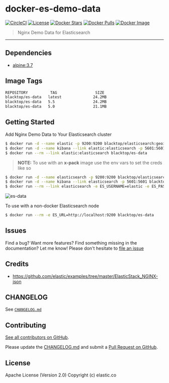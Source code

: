# docker-es-demo-data

[![CircleCI](https://circleci.com/gh/blacktop/docker-es-demo-data.png?style=shield)](https://circleci.com/gh/blacktop/docker-es-demo-data) [![License](https://img.shields.io/badge/licence-Apache%202.0-blue.svg)](http://www.apache.org/licenses/LICENSE-2.0) [![Docker Stars](https://img.shields.io/docker/stars/blacktop/es-data.svg)](https://hub.docker.com/r/blacktop/es-data/) [![Docker Pulls](https://img.shields.io/docker/pulls/blacktop/es-data.svg)](https://hub.docker.com/r/blacktop/es-data/) [![Docker Image](https://img.shields.io/badge/docker%20image-24.2MB-blue.svg)](https://hub.docker.com/r/blacktop/es-data/)

> Nginx Demo Data for Elasticsearch

--------------------------------------------------------------------------------

## Dependencies

- [alpine:3.7](https://hub.docker.com/_/alpine/)

## Image Tags

```bash
REPOSITORY          TAG                 SIZE
blacktop/es-data   latest              24.2MB
blacktop/es-data   5.5                 24.2MB
blacktop/es-data   5.0                 21.1MB
```

## Getting Started

Add Nginx Demo Data to Your Elasticsearch cluster

```bash
$ docker run -d --name elastic -p 9200:9200 blacktop/elasticsearch:geoip
$ docker run -d --name kibana --link elastic:elasticsearch -p 5601:5601 blacktop/kibana
$ docker run --rm --link elastic:elasticsearch blacktop/es-data
```

> **NOTE:** To use with an **x-pack** image use the env vars to set the creds like so

```bash
$ docker run -d --name elasticsearch -p 9200:9200 blacktop/elasticsearch:x-pack
$ docker run -d --name kibana --link elasticsearch -p 5601:5601 blacktop/kibana:x-pack
$ docker run --rm --link elasticsearch -e ES_USERNAME=elastic -e ES_PASSWORD=changeme blacktop/es-data
```

![es-data](https://raw.githubusercontent.com/blacktop/docker-es-demo-data/master/add-data-dashboard.png)

To use with a non-docker Elasticsearch node

```bash
$ docker run --rm -e ES_URL=http://localhost:9200 blacktop/es-data
```

## Issues

Find a bug? Want more features? Find something missing in the documentation? Let me know! Please don't hesitate to [file an issue](https://github.com/blacktop/docker-es-demo-data/issues/new)

## Credits

- <https://github.com/elastic/examples/tree/master/ElasticStack_NGINX-json>

## CHANGELOG

See [`CHANGELOG.md`](https://github.com/blacktop/docker-es-demo-data/blob/master/CHANGELOG.md)

## Contributing

[See all contributors on GitHub](https://github.com/blacktop/docker-es-demo-data/graphs/contributors).

Please update the [CHANGELOG.md](https://github.com/blacktop/docker-es-demo-data/blob/master/CHANGELOG.md) and submit a [Pull Request on GitHub](https://help.github.com/articles/using-pull-requests/).

## License

Apache License (Version 2.0) Copyright (c) elastic.co
